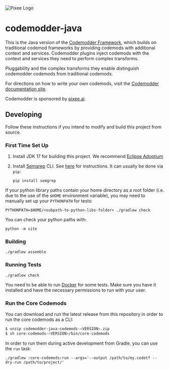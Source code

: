 <picture>
  <source media="(prefers-color-scheme: dark)" srcset="img/codemodder-dark.png">
  <source media="(prefers-color-scheme: light)" srcset="img/codemodder-light.png">
  <img alt="Pixee Logo" src="https://github.com/pixee/pixee-cli/raw/main/img/codemodder.png">
</picture>

# codemodder-java

This is the Java version of the [Codemodder Framework](https://codemodder.io/), which builds on traditional codemod frameworks by providing
codemods with additional context and services. Codemodder plugins inject codemods with the context and services they need to perform complex transforms.

Pluggability and the complex transforms they enable distinguish codemodder codemods from traditional codemods.

For directions on how to write your own codemods, visit the [Codemodder documentation site](https://codemodder.io/).

Codemodder is sponsored by [pixee.ai](https://pixee.ai).

## Developing

Follow these instructions if you intend to modify and build this project from source.

### First Time Set Up

1. Install JDK 17 for building this project. We recommend [Eclipse Adoptium](https://adoptium.net/)

1. Install [Semgrep](https://semgrep.dev/) CLI. See
   [here](https://semgrep.dev/docs/getting-started/#installing-and-running-semgrep-locally)
   for instructions. It can usually be done via `pip`:
   ```shell
   pip install semgrep
   ```

If your python library paths contain your home directory as a root folder (i.e.
due to the use of the `$HOME` environment variable), you may need to manually
set up your `PYTHONPATH` for tests:

```shell
PYTHONPATH=$HOME/<subpath-to-python-libs-folder> ./gradlew check
```

You can check your python paths with:

```shell
python -m site
```

### Building

```shell
./gradlew assemble
```

### Running Tests

```shell
./gradlew check
```

You need to be able to run [Docker](https://www.docker.com/) for some tests. Make sure you have it installed and have the necessary permissions to run with your user.

### Run the Core Codemods
You can download and run the latest release from this repository in order to run the core codemods as a CLI:

```bash
$ unzip codemodder-java-codemods-<VERSION>.zip
$ sh core-codemods-<VERSION>/bin/core-codemods
```

In order to run them during active development from Gradle, you can use the `run` task:

```shell
./gradlew :core-codemods:run --args='--output /path/to/my.codetf --dry-run /path/to/project/'
```
